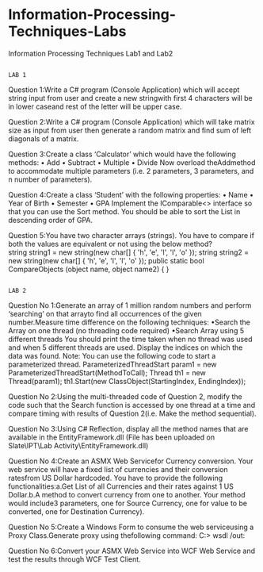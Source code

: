 # Information-Processing-Techniques-Labs
Information Processing Techniques Lab1 and Lab2

                                                                        LAB 1
                                                                            
Question 1:Write a C# program (Console Application) which will accept string input from user and create a new stringwith first 4 characters will be in 
lower caseand rest of the letter will be upper case.

Question 2:Write a C# program (Console Application) which will take matrix size as input from user then generate a random matrix and find sum of left diagonals 
of a matrix.

Question 3:Create a class ‘Calculator’ which would have the following methods: • Add • Subtract • Multiple • Divide Now overload theAddmethod to accommodate 
multiple parameters (i.e. 2 parameters, 3 parameters, and n number of parameters).

Question 4:Create a class ‘Student’ with the following properties: • Name • Year of Birth • Semester • GPA Implement the IComparable<> interface so that you 
can use the Sort method. You should be able to sort the List<Student> in descending order of GPA. 

Question 5:You have two character arrays (strings). You have to compare if both the values are equivalent or not using the below method?  
string string1 = new string(new char[] { 'h', 'e', 'l', 'l', 'o' }); string string2 = new string(new char[] { 'h', 'e', 'l', 'l', 'o' }); 
public static bool CompareObjects (object name, object name2) { } 

                                                                        LAB 2
                                                                        
Question No 1:Generate an array of 1 million random numbers and perform ‘searching’ on that arrayto find all occurrences of the given number.Measure 
time difference on the following techniques: •Search the Array on one thread (no threading code required) •Search Array using 5 different threads 
You should print the time taken when no thread was used and when 5 different threads are used. Display the indices on which the data was found.
Note: You can use the following code to start a parameterized thread. ParameterizedThreadStart param1 = new ParameterizedThreadStart(MethodToCall); 
Thread th1 = new Thread(param1); th1.Start(new ClassObject(StartingIndex, EndingIndex));

Question No 2:Using the multi-threaded code of Question 2, modify the code such that the Search function is accessed by one thread at a time and compare 
timing with results of Question 2(i.e. Make the method sequential).

Question No 3:Using C# Reflection, display all the method names that are available in the EntityFramework.dll 
(File has been uploaded on Slate\IPT\Lab Activity\EntityFramework.dll)

Question No 4:Create an ASMX Web Servicefor Currency conversion. Your web service 
will have a fixed list of currencies and their conversion ratesfrom US Dollar hardcoded. You have to provide the following functionalities:a.Get List 
of all Currencies and their rates against 1 US Dollar.b.A method to convert currency from one to another. Your method would include3 parameters,
one for Source Currency, one for value to be converted, one for Destination Currency).

Question No 5:Create a Windows Form to consume the web serviceusing a Proxy Class.Generate proxy using thefollowing command:
C:\> wsdl <web service url> /out:<output directory>

Question No 6:Convert your ASMX Web Service into WCF Web Service and test the results through WCF Test Client.

